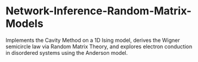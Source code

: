 # Network-Inference-Random-Matrix-Models
Implements the Cavity Method on a 1D Ising model, derives the Wigner semicircle law via Random Matrix Theory, and explores electron conduction in disordered systems using the Anderson model.
